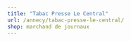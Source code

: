 ```yaml
---
title: "Tabac Presse Le Central"
url: /annecy/tabac-presse-le-central/
shop: marchand de journaux
---
```

